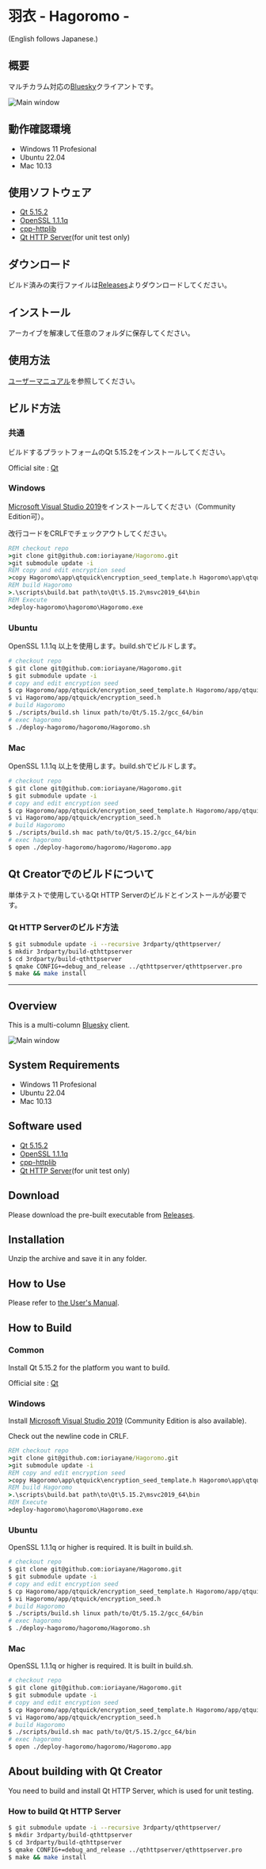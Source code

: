 # 羽衣 - Hagoromo -

(English follows Japanese.)

## 概要

マルチカラム対応の[Bluesky](https://blueskyweb.xyz/)クライアントです。

![Main window](./doc/screenshot.png)

## 動作確認環境

- Windows 11 Profesional
- Ubuntu 22.04
- Mac 10.13

## 使用ソフトウェア

- [Qt 5.15.2](https://www.qt.io/)
- [OpenSSL 1.1.1q](http://www.openssl.org/)
- [cpp-httplib](https://github.com/yhirose/cpp-httplib)
- [Qt HTTP Server](https://code.qt.io/cgit/qt-extensions/qthttpserver.git/)(for unit test only)

## ダウンロード

ビルド済みの実行ファイルは[Releases](https://github.com/ioriayane/Hagoromo/releases)よりダウンロードしてください。

## インストール

アーカイブを解凍して任意のフォルダに保存してください。

## 使用方法

[ユーザーマニュアル](./users_manual_ja.md)を参照してください。

## ビルド方法

### 共通

ビルドするプラットフォームのQt 5.15.2をインストールしてください。

Official site : [Qt](https://www.qt.io/)

### Windows

[Microsoft Visual Studio 2019](https://visualstudio.microsoft.com/)をインストールしてください（Community Edition可）。

改行コードをCRLFでチェックアウトしてください。

```cmd
REM checkout repo
>git clone git@github.com:ioriayane/Hagoromo.git
>git submodule update -i
REM copy and edit encryption seed
>copy Hagoromo\app\qtquick\encryption_seed_template.h Hagoromo\app\qtquick\encryption_seed.h
REM build Hagoromo
>.\scripts\build.bat path\to\Qt\5.15.2\msvc2019_64\bin
REM Execute
>deploy-hagoromo\hagoromo\Hagoromo.exe
```

### Ubuntu

OpenSSL 1.1.1q 以上を使用します。build.shでビルドします。

```bash
# checkout repo
$ git clone git@github.com:ioriayane/Hagoromo.git
$ git submodule update -i
# copy and edit encryption seed
$ cp Hagoromo/app/qtquick/encryption_seed_template.h Hagoromo/app/qtquick/encryption_seed.h
$ vi Hagoromo/app/qtquick/encryption_seed.h
# build Hagoromo
$ ./scripts/build.sh linux path/to/Qt/5.15.2/gcc_64/bin
# exec hagoromo
$ ./deploy-hagoromo/hagoromo/Hagoromo.sh
```

### Mac

OpenSSL 1.1.1q 以上を使用します。build.shでビルドします。

```bash
# checkout repo
$ git clone git@github.com:ioriayane/Hagoromo.git
$ git submodule update -i
# copy and edit encryption seed
$ cp Hagoromo/app/qtquick/encryption_seed_template.h Hagoromo/app/qtquick/encryption_seed.h
$ vi Hagoromo/app/qtquick/encryption_seed.h
# build Hagoromo
$ ./scripts/build.sh mac path/to/Qt/5.15.2/gcc_64/bin
# exec hagoromo
$ open ./deploy-hagoromo/hagoromo/Hagoromo.app
```

## Qt Creatorでのビルドについて

単体テストで使用しているQt HTTP Serverのビルドとインストールが必要です。

### Qt HTTP Serverのビルド方法

```bash
$ git submodule update -i --recursive 3rdparty/qthttpserver/
$ mkdir 3rdparty/build-qthttpserver
$ cd 3rdparty/build-qthttpserver
$ qmake CONFIG+=debug_and_release ../qthttpserver/qthttpserver.pro
$ make && make install
```

---

## Overview

This is a multi-column [Bluesky](https://blueskyweb.xyz/) client.

![Main window](./doc/screenshot.png)

## System Requirements

- Windows 11 Profesional
- Ubuntu 22.04
- Mac 10.13

## Software used

- [Qt 5.15.2](https://www.qt.io/)
- [OpenSSL 1.1.1q](http://www.openssl.org/)
- [cpp-httplib](https://github.com/yhirose/cpp-httplib)
- [Qt HTTP Server](https://code.qt.io/cgit/qt-extensions/qthttpserver.git/)(for unit test only)

## Download

Please download the pre-built executable from [Releases](https://github.com/ioriayane/Hagoromo/releases).

## Installation

Unzip the archive and save it in any folder.

## How to Use

Please refer to [the User's Manual](./users_manual_en.md).


## How to Build

### Common

Install Qt 5.15.2 for the platform you want to build.

Official site : [Qt](https://www.qt.io/)


### Windows

Install [Microsoft Visual Studio 2019](https://visualstudio.microsoft.com/) (Community Edition  is also available).

Check out the newline code in CRLF.

```cmd
REM checkout repo
>git clone git@github.com:ioriayane/Hagoromo.git
>git submodule update -i
REM copy and edit encryption seed
>copy Hagoromo\app\qtquick\encryption_seed_template.h Hagoromo\app\qtquick\encryption_seed.h
REM build Hagoromo
>.\scripts\build.bat path\to\Qt\5.15.2\msvc2019_64\bin
REM Execute
>deploy-hagoromo\hagoromo\Hagoromo.exe
```

### Ubuntu

OpenSSL 1.1.1q or higher is required. It is built in build.sh.

```bash
# checkout repo
$ git clone git@github.com:ioriayane/Hagoromo.git
$ git submodule update -i
# copy and edit encryption seed
$ cp Hagoromo/app/qtquick/encryption_seed_template.h Hagoromo/app/qtquick/encryption_seed.h
$ vi Hagoromo/app/qtquick/encryption_seed.h
# build Hagoromo
$ ./scripts/build.sh linux path/to/Qt/5.15.2/gcc_64/bin
# exec hagoromo
$ ./deploy-hagoromo/hagoromo/Hagoromo.sh
```

### Mac

OpenSSL 1.1.1q or higher is required. It is built in build.sh.

```bash
# checkout repo
$ git clone git@github.com:ioriayane/Hagoromo.git
$ git submodule update -i
# copy and edit encryption seed
$ cp Hagoromo/app/qtquick/encryption_seed_template.h Hagoromo/app/qtquick/encryption_seed.h
$ vi Hagoromo/app/qtquick/encryption_seed.h
# build Hagoromo
$ ./scripts/build.sh mac path/to/Qt/5.15.2/gcc_64/bin
# exec hagoromo
$ open ./deploy-hagoromo/hagoromo/Hagoromo.app
```

## About building with Qt Creator

You need to build and install Qt HTTP Server, which is used for unit testing.

### How to build Qt HTTP Server

```bash
$ git submodule update -i --recursive 3rdparty/qthttpserver/
$ mkdir 3rdparty/build-qthttpserver
$ cd 3rdparty/build-qthttpserver
$ qmake CONFIG+=debug_and_release ../qthttpserver/qthttpserver.pro
$ make && make install
```
